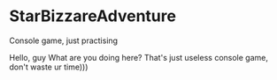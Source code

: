 # StarBizzareAdventure
Console game, just practising

Hello, guy
What are you doing here? That's just useless console game, don't waste ur time)))
